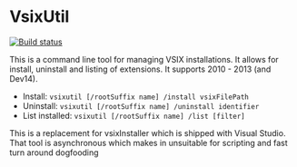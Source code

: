 VsixUtil
====
[![Build status](https://ci.appveyor.com/api/projects/status/7xcrh26yq6lfqabw)](https://ci.appveyor.com/project/jaredpar/vsixutil)

This is a command line tool for managing VSIX installations.  It allows for install, uninstall and listing of extensions.  It supports 2010 - 2013 (and Dev14).  

- Install: `vsixutil [/rootSuffix name] /install vsixFilePath`
- Uninstall: `vsixutil [/rootSuffix name] /uninstall identifier`
- List installed: `vsixutil [/rootSuffix name] /list [filter]`

This is a replacement for vsixInstaller which is shipped with Visual Studio.  That tool is asynchronous which makes in unsuitable for scripting and fast turn around dogfooding
